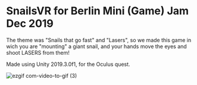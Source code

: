 # SnailsVR for Berlin Mini (Game) Jam Dec 2019

The theme was "Snails that go fast" and "Lasers", so we made this game in wich you are "mounting" a giant snail, and your hands move the eyes and shoot LASERS from them!

Made using Unity 2019.3.0f1, for the Oculus quest.

![ezgif com-video-to-gif (3)](https://user-images.githubusercontent.com/42948357/71693651-4812b880-2dad-11ea-995f-d323adb40e6e.gif)
